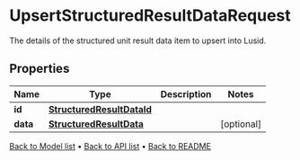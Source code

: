 

# UpsertStructuredResultDataRequest

The details of the structured unit result data item to upsert into Lusid.

## Properties

| Name | Type | Description | Notes |
|------------ | ------------- | ------------- | -------------|
|**id** | [**StructuredResultDataId**](StructuredResultDataId.md) |  |  |
|**data** | [**StructuredResultData**](StructuredResultData.md) |  |  [optional] |



[Back to Model list](../README.md#documentation-for-models) &#8226; [Back to API list](../README.md#documentation-for-api-endpoints) &#8226; [Back to README](../README.md)


